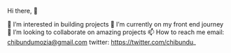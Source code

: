 Hi there, 👋

👀 I’m interested in building projects
🔭 I’m currently on my front end journey
👯 I’m looking to collaborate on amazing projects
📫 How to reach me
    email: chibundumozia@gmail.com
    twitter: https://twitter.com/chibundu_

